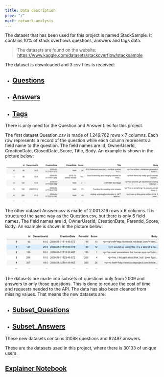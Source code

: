 ```yaml
---
title: Data description
prev: "/"
next: network-analysis
---
```


The dataset that has been used for this project is named StackSample. It contains 10% of stack overflows questions, answers and tags data. 

> The datasets are found on the website: https://www.kaggle.com/datasets/stackoverflow/stacksample

The dataset is downloaded and 3 csv files is received:
* ## [Questions](explainer-notebook.html)
* ## [Answers](explainer-notebook.html)
* ## [Tags](explainer-notebook.html)

There is only need for the Question and Answer files for this project.

The first dataset Question.csv is made of 1.249.762 rows x 7 columns. Each row represents a record of the question while each column represents a field name to the question. The field names are Id, OwnerUserId, CreationDate, ClosedDate, Score, Title, Body. An example is shown in the picture below:

<img src="/images/Question.png" width="600" />

The other dataset Answer.csv is made of 2.001.316 rows x 6 columns. It is structured the same way as the Question.csv, but there is only 6 field names. The field names are Id, OwnerUserId, CreationDate, ParentId, Score, Body. An example is shown in the picture below:

<img src="/images/Answer.png" width="600" />

The datasets are made into subsets of questions only from 2009 and answers to only those questions. This is done to reduce the cost of time and requests needed to the API.
The data has also been cleaned from missing values.
That means the new datasets are:
* ## [Subset_Questions](explainer-notebook.html)
* ## [Subset_Answers](subset_answers.csv)
 
These new datasets contains 31088 questions and 82497 answers. 

These are the datasets used in this project, where there is 30133 of unique users. 

## [Explainer Notebook](explainer-notebook.html)
